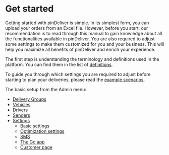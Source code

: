 # Get started

Getting started with pinDeliver is simple. In its simplest form, you can upload your orders from an Excel file. However, before you start, our recommendation is to read through this manual to gain knowledge about all the functionalities available in pinDeliver. You are also required to adjust some settings to make them customized for you and your business. This will help you maximize all benefits of pinDeliver and enrich your experience.

The first step is understanding the terminology and definitions used in the platform. You can find them in the list of [definitions](definitions.md).

To guide you through which settings you are required to adjust before starting to plan your deliveries, please read the [example scenarios](example_scenarios.md).  

The basic setup from the Admin menu:

* [Delivery Groups](delivery_groups.md)
* [Vehicles](vehicles.md)
* [Drivers](drivers.md)
* [Senders](senders.md)
* [Settings](settings.md)
  * [Basic settings](settings_basic.md)
  * [Optimization settings](settings_optimization.md)
  * [SMS](settings_sms.md)
  * [The Go app](settings_go_app.md)
  * [Customer page](settings_customer_page.md)
